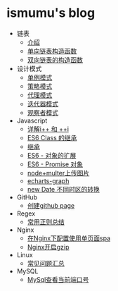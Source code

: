 # ismumu's blog

* 链表
  * [介绍](linkedlist/about.md)
  * [单向链表构造函数](linkedlist/SinglyLinkedList.md)
  * [双向链表的构造函数](linkedlist/DoublyLinkedList.md)
* 设计模式
  * [单例模式](design/singleton.md)
  * [策略模式](design/strategy.md)
  * [代理模式](design/proxy.md)
  * [迭代器模式](design/each.md)
  * [观察者模式](design/publisher.md)
* Javascript
  * [详解i++ 和 ++i](javascript/i.md)
  * [ES6 Class 的继承](javascript/es6-class-extends.md)
  * [继承](javascript/inheritance.md)
  * [ES6 - 对象的扩展](javascript/object.md)
  * [ES6 - Promise 对象](javascript/promise.md)
  * [node+multer上传图片](javascript/node-multer.md)
  * [echarts-graph](javascript/echarts-graph.md)
  * [new Date 不同时区的转换](javascript/different-time-zones.md)
* GitHub
  * [创建github page](github/create-github-page.md)
* Regex
  * [常用正则总结](regex/common.md)
* Nginx
  * [在Nginx下配置使用单页面spa](nginx/spa.md)
  * [Nginx开启gzip](nginx/gzip.md)
* Linux
  * [常见问题汇总](linux/common.md)
* MySQL
  * [MySql查看当前端口号](mysql/check-port.md)


